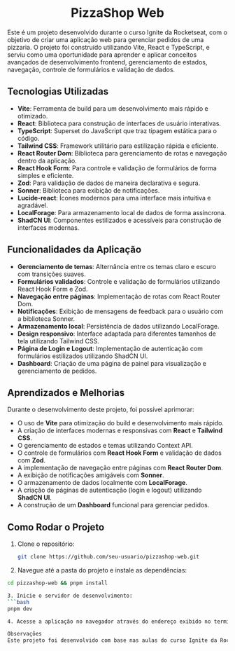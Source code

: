 <div align="center">
    <h1>PizzaShop Web</h1>
</div>

Este é um projeto desenvolvido durante o curso Ignite da Rocketseat, com o objetivo de criar uma aplicação web para gerenciar pedidos de uma pizzaria. O projeto foi construído utilizando Vite, React e TypeScript, e serviu como uma oportunidade para aprender e aplicar conceitos avançados de desenvolvimento frontend, gerenciamento de estados, navegação, controle de formulários e validação de dados.

## Tecnologias Utilizadas

- **Vite**: Ferramenta de build para um desenvolvimento mais rápido e otimizado.
- **React**: Biblioteca para construção de interfaces de usuário interativas.
- **TypeScript**: Superset do JavaScript que traz tipagem estática para o código.
- **Tailwind CSS**: Framework utilitário para estilização rápida e eficiente.
- **React Router Dom**: Biblioteca para gerenciamento de rotas e navegação dentro da aplicação.
- **React Hook Form**: Para controle e validação de formulários de forma simples e eficiente.
- **Zod**: Para validação de dados de maneira declarativa e segura.
- **Sonner**: Biblioteca para exibição de notificações.
- **Lucide-react**: Ícones modernos para uma interface mais intuitiva e agradável.
- **LocalForage**: Para armazenamento local de dados de forma assíncrona.
- **ShadCN UI**: Componentes estilizados e acessíveis para construção de interfaces modernas.

## Funcionalidades da Aplicação

- **Gerenciamento de temas**: Alternância entre os temas claro e escuro com transições suaves.
- **Formulários validados**: Controle e validação de formulários utilizando React Hook Form e Zod.
- **Navegação entre páginas**: Implementação de rotas com React Router Dom.
- **Notificações**: Exibição de mensagens de feedback para o usuário com a biblioteca Sonner.
- **Armazenamento local**: Persistência de dados utilizando LocalForage.
- **Design responsivo**: Interface adaptada para diferentes tamanhos de tela utilizando Tailwind CSS.
- **Página de Login e Logout**: Implementação de autenticação com formulários estilizados utilizando ShadCN UI.
- **Dashboard**: Criação de uma página de painel para visualização e gerenciamento de pedidos.

## Aprendizados e Melhorias

Durante o desenvolvimento deste projeto, foi possível aprimorar:

- O uso de **Vite** para otimização do build e desenvolvimento mais rápido.
- A criação de interfaces modernas e responsivas com **React** e **Tailwind CSS**.
- O gerenciamento de estados e temas utilizando Context API.
- O controle de formulários com **React Hook Form** e validação de dados com **Zod**.
- A implementação de navegação entre páginas com **React Router Dom**.
- A exibição de notificações amigáveis com **Sonner**.
- O armazenamento de dados localmente com **LocalForage**.
- A criação de páginas de autenticação (login e logout) utilizando **ShadCN UI**.
- A construção de um **Dashboard** funcional para gerenciar pedidos.

## Como Rodar o Projeto

1. Clone o repositório:
   ```bash
   git clone https://github.com/seu-usuario/pizzashop-web.git

2. Navegue até a pasta do projeto e instale as dependências:
  ```bash
  cd pizzashop-web && pnpm install

3. Inicie o servidor de desenvolvimento:
  ```bash
  pnpm dev

4. Acesse a aplicação no navegador através do endereço exibido no terminal.

Observações
Este projeto foi desenvolvido com base nas aulas do curso Ignite da Rocketseat, ministradas pelo professor Diego Fernandes. Melhorias e novas funcionalidades poderão ser implementadas conforme o aprendizado avança, com o objetivo de tornar o projeto mais completo e funcional. ```